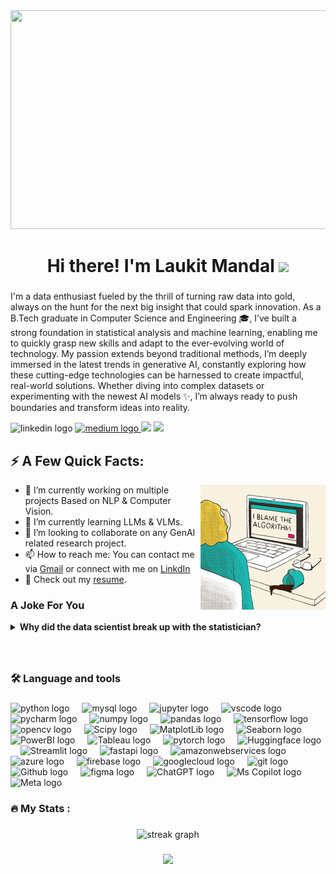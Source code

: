 <div align="center">
<img height="350" width="900" src="https://user-images.githubusercontent.com/74038190/225813708-98b745f2-7d22-48cf-9150-083f1b00d6c9.gif"  />
</div>

###

<h1 align="center">Hi there! I'm Laukit Mandal <a href="#"><img src="https://media.giphy.com/media/hvRJCLFzcasrR4ia7z/giphy.gif" width="25"></a> </h1>

###
I'm a data enthusiast fueled by the thrill of turning raw data into gold, always on the hunt for the next big insight that could spark innovation. As a B.Tech graduate in Computer Science and Engineering 🎓, I’ve built a strong foundation in statistical analysis and machine learning, enabling me to quickly grasp new skills and adapt to the ever-evolving world of technology. My passion extends beyond traditional methods, I’m deeply immersed in the latest trends in generative AI, constantly exploring how these cutting-edge technologies can be harnessed to create impactful, real-world solutions. Whether diving into complex datasets or experimenting with the newest AI models ✨, I’m always ready to push boundaries and transform ideas into reality.

<div align="left">
  <img src="https://img.shields.io/static/v1?message=LinkedIn&logo=linkedin&label=&color=0077B5&logoColor=white&labelColor=&style=for-the-badge" height="25" alt="linkedin logo"  />
  <a href="https://medium.com/@laukitmandal02" target="_blank">
    <img src="https://img.shields.io/static/v1?message=Medium&logo=medium&label=&color=12100E&logoColor=white&labelColor=&style=for-the-badge" height="25" alt="medium logo"  />
  </a>
  <a href="mailto:laukitmandal02@gmail.com"><img src="https://img.shields.io/badge/Gmail-D14836.svg?&style=for-the-badge&logo=gmail&logoColor=white" height=25></a>
  <a href="https://x.com/Lokki_13"><img src="https://img.freepik.com/free-vector/twitter-new-2023-x-logo-white-background-vector_1017-45422.jpg?size=338&ext=jpg&ga=GA1.1.2008272138.1722297600&semt=ais_hybrid" height=25></a>
</div>

###
## ⚡ A Few Quick Facts:

<img align="right" src="https://github.com/Laukit13/Laukit13/blob/main/Gifs/200w.gif" />

- 🔭 I’m currently working on multiple projects Based on NLP & Computer Vision.
- 🧮 I’m currently learning LLMs & VLMs.
- 👯 I’m looking to collaborate on any GenAI related research project.
- 📫 How to reach me: You can contact me via [Gmail](laukitmandal02@gmail.com) or connect with me on [LinkdIn](https://www.linkedin.com/in/laukitmandal/)
- 🧾 Check out my [resume](https://drive.google.com/file/d/1SzgBHQMnoBjgxppjqW0EVAjw1k3Hp74x/view?usp=sharing).

### A Joke For You
<details>
<summary> <b>Why did the data scientist break up with the statistician?</b> </summary>
Because they found out they were just a standard deviation away from their ideal match! 😄
</details>

###
<br>
<h3 align="left">🛠 Language and tools</h3>

###

<div align="left">
  <img src="https://cdn.jsdelivr.net/gh/devicons/devicon/icons/python/python-original.svg" height="40" alt="python logo"  />
  <img width="12" />
  <img src="https://cdn.jsdelivr.net/gh/devicons/devicon/icons/mysql/mysql-original.svg" height="40" alt="mysql logo"  />
  <img width="12" />
  <img src="https://cdn.jsdelivr.net/gh/devicons/devicon/icons/jupyter/jupyter-original.svg" height="40" alt="jupyter logo"  />
  <img width="12" />
  <img src="https://cdn.jsdelivr.net/gh/devicons/devicon/icons/vscode/vscode-original.svg" height="40" alt="vscode logo"  />
  <img width="12" />
  <img src="https://cdn.jsdelivr.net/gh/devicons/devicon/icons/pycharm/pycharm-original.svg" height="40" alt="pycharm logo"  />
  <img width="12" />
  <img src="https://cdn.jsdelivr.net/gh/devicons/devicon/icons/numpy/numpy-original.svg" height="40" alt="numpy logo"  />
  <img width="12" />
  <img src="https://cdn.jsdelivr.net/gh/devicons/devicon/icons/pandas/pandas-original.svg" height="40" alt="pandas logo"  />
  <img width="12" />
  <img src="https://cdn.jsdelivr.net/gh/devicons/devicon/icons/tensorflow/tensorflow-original.svg" height="40" alt="tensorflow logo"  />
  <img width="12" />
  <img src="https://cdn.jsdelivr.net/gh/devicons/devicon/icons/opencv/opencv-original.svg" height="40" alt="opencv logo"  />
  <img width="12" />
  <img src="https://numfocus.org/wp-content/uploads/2017/11/scipy_logo300x300.png" height="40" alt="Scipy logo"  />
  <img width="12" />
  <img src="https://www.jumpingrivers.com/blog/customising-matplotlib/matplot_title_logo.png" height="40" alt="MatplotLib logo"  /> 
  <img width="12" />
  <img src="https://cdn.worldvectorlogo.com/logos/seaborn-1.svg" height="40" alt="Seaborn logo"  /> 
  <img width="12" />
  <img src="https://seeklogo.com/images/P/power-bi-icon-logo-E1B451ED39-seeklogo.com.png" height="40" alt="PowerBI logo"  /> 
  <img width="12" />
  <img src="https://cdn.worldvectorlogo.com/logos/tableau-software.svg" height="40" alt="Tableau logo"  /> 
  <img width="12" />
  <img src="https://cdn.jsdelivr.net/gh/devicons/devicon/icons/pytorch/pytorch-original.svg" height="40" alt="pytorch logo"  />
  <img width="12" />
  <img src="https://cdn-lfs.huggingface.co/repos/96/a2/96a2c8468c1546e660ac2609e49404b8588fcf5a748761fa72c154b2836b4c83/533d195d96af7a2f996b2170c941e05698e8b270d29366f5e1f109d4ddf0bd55?response-content-disposition=inline%3B+filename*%3DUTF-8%27%27hf-logo-pirate.svg%3B+filename%3D%22hf-logo-pirate.svg%22%3B&response-content-type=image%2Fsvg%2Bxml&Expires=1722672585&Policy=eyJTdGF0ZW1lbnQiOlt7IkNvbmRpdGlvbiI6eyJEYXRlTGVzc1RoYW4iOnsiQVdTOkVwb2NoVGltZSI6MTcyMjY3MjU4NX19LCJSZXNvdXJjZSI6Imh0dHBzOi8vY2RuLWxmcy5odWdnaW5nZmFjZS5jby9yZXBvcy85Ni9hMi85NmEyYzg0NjhjMTU0NmU2NjBhYzI2MDllNDk0MDRiODU4OGZjZjVhNzQ4NzYxZmE3MmMxNTRiMjgzNmI0YzgzLzUzM2QxOTVkOTZhZjdhMmY5OTZiMjE3MGM5NDFlMDU2OThlOGIyNzBkMjkzNjZmNWUxZjEwOWQ0ZGRmMGJkNTU%7EcmVzcG9uc2UtY29udGVudC1kaXNwb3NpdGlvbj0qJnJlc3BvbnNlLWNvbnRlbnQtdHlwZT0qIn1dfQ__&Signature=OXdtKBRoLtf-UDtUIWlo%7Eig5UvtBsAEMm03ZyuhzeTWzoJgES5uov3iqjKOonRlEHzk07n6u2lWc%7Erds0d1MVkOdhNV6VTVLCtO2wW4BV54VWiHCkEyYpUM69-NojFPiL32EWyFeCz%7E3LIyfhaWQkH4HXSZT42-qf7x7XPTjj0Vmn8gF0W3ozlKTrsI0Uau8IimiwO-J7%7EPXKZygX4zToJSUnchJSDhcIFJcNxarhzcIzuyoBG9%7E-qfEaUFUvIHwiZIcNewAu0mx0RX3Sd4lJeYI6MuFcTkohEqHtAbd%7E77iQTMHHgqmQVzR9TXX46sb33L9%7E%7Ey4lPtJLgaKP0w36Q__&Key-Pair-Id=K3ESJI6DHPFC7" height="40" alt="Huggingface logo"  />
  <img width="12" />
  <img src="https://streamlit.io/images/brand/streamlit-mark-color.png" height="40" alt="Streamlit logo"  />
  <img width="12" />
  <img src="https://cdn.jsdelivr.net/gh/devicons/devicon/icons/fastapi/fastapi-original.svg" height="40" alt="fastapi logo"  />
  <img width="12" />
  <img src="https://skillicons.dev/icons?i=aws" height="40" alt="amazonwebservices logo"  />
  <img width="12" />
  <img src="https://cdn.jsdelivr.net/gh/devicons/devicon/icons/azure/azure-original.svg" height="40" alt="azure logo"  />
  <img width="12" />
  <img src="https://cdn.jsdelivr.net/gh/devicons/devicon/icons/firebase/firebase-plain.svg" height="40" alt="firebase logo"  />
  <img width="12" />
  <img src="https://cdn.jsdelivr.net/gh/devicons/devicon/icons/googlecloud/googlecloud-original.svg" height="40" alt="googlecloud logo"  />
  <img width="12" />
  <img src="https://cdn.jsdelivr.net/gh/devicons/devicon/icons/git/git-original.svg" height="40" alt="git logo"  />
  <img width="12" />
  <img src="https://www.svgrepo.com/show/475654/github-color.svg" height="40" alt="Github logo"  />
  <img width="12" />
  <img src="https://cdn.jsdelivr.net/gh/devicons/devicon/icons/figma/figma-original.svg" height="40" alt="figma logo"  />
  <img width="12" />
  <img src="https://static.vecteezy.com/system/resources/previews/021/608/790/original/chatgpt-logo-chat-gpt-icon-on-black-background-free-vector.jpg" height="40" alt="ChatGPT logo"  />
  <img width="12" />
  <img src="https://www.comset.co.uk/wp-content/uploads/2024/01/Microsoft-Copilot-Logo-300.png" height="40" alt="Ms Copilot logo"  />
  <img width="12" />
  <img src="https://images.rawpixel.com/image_png_400/czNmcy1wcml2YXRlL3Jhd3BpeGVsX2ltYWdlcy93ZWJzaXRlX2NvbnRlbnQvbHIvdjEwOTEtMDUucG5n.png" height="40" alt="Meta logo"  /> 
  <img width="12" />
  
</div>

###

<h3 align="left">🔥   My Stats :</h3>

###

<div align="center">
  <img src="https://streak-stats.demolab.com?user=Laukit13&locale=en&mode=daily&theme=dark&hide_border=false&border_radius=5&order=3" height="220" alt="streak graph"  />
</div>

###

<p align="center">
  <img src="https://capsule-render.vercel.app/api?type=waving&color=gradient&height=80&section=footer"/>
</p>

###

